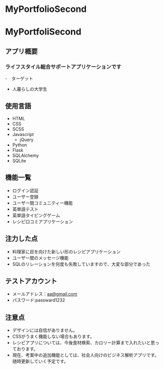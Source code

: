 # MyPortfolioSecond
# MyPortfoliSecond
## アプリ概要
### ライフスタイル総合サポートアプリケーションです
-　ターゲット
- 人暮らしの大学生
## 使用言語
- HTML
- CSS
- SCSS
- Javascript
  - jQuery
- Python
 - Flask
 - SQLAlchemy
- SQLite
## 機能一覧
- ログイン認証
- ユーザー登録
- ユーザー間コミュニティー機能
- 英単語テスト
- 英単語タイピングゲーム 
- レシピ口コミアプリケーション
## 注力した点
- 料理家に目を向けた新しい形のレシピアプリケーション
- ユーザー間のメッセージ機能
- SQLのリレーションを何度も失敗していますので、大変な部分であった
## テストアカウント
- メールアドレス：aa@gmail.com
- パスワード:passward1232
## 注意点
- デザインには自信がありません。
- CSSがうまく機能しない場合もあります。
- レシピアプリについては、今後食材検索、カロリー計算まで入れたいと思っております。
- 現在、考案中の追加機能としては、社会人向けのビジネス解析アプリです。随時更新していく予定です。
